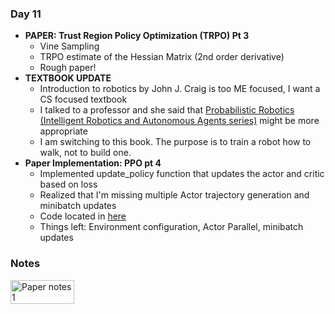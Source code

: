 ### **Day 11**

- **PAPER: Trust Region Policy Optimization (TRPO) Pt 3**
  - Vine Sampling
  - TRPO estimate of the Hessian Matrix (2nd order derivative)
  - Rough paper!
- **TEXTBOOK UPDATE**
  - Introduction to robotics by John J. Craig is too ME focused, I want a CS focused textbook
  - I talked to a professor and she said that [Probabilistic Robotics (Intelligent Robotics and Autonomous Agents series)](https://books.google.com/books/about/Probabilistic_Robotics.html?id=2Zn6AQAAQBAJ) might be more appropriate
  - I am switching to this book. The purpose is to train a robot how to walk, not to build one.
- **Paper Implementation: PPO pt 4**
  - Implemented update_policy function that updates the actor and critic based on loss
  - Realized that I'm missing multiple Actor trajectory generation and minibatch updates
  - Code located in [here](../code/models/ppo.py)
  - Things left: Environment configuration, Actor Parallel, minibatch updates

### **Notes**

<div style="display: flex; justify-content: space-between;">
  <img src="../assets/day_11_paper_1.jpg" alt="Paper notes 1" width="45%">
</div>
<br>

